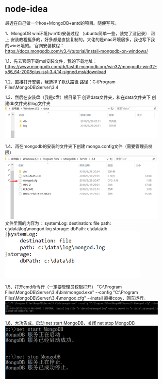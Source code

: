 # node-idea
最近在自己做一个koa+MongoDB+antd的项目。随便写写。

1、MongoDB win环境(win10)安装过程 （ubuntu简单一些，装完了没记录）
  网上 安装教程挺多的，好多都是直接复制的，大佬的是mac环境居多，我也写下我的win环境的。
  官网安装教程：https://docs.mongodb.com/v3.4/tutorial/install-mongodb-on-windows/

  1.1、先去官网下载msi安装文件，我的下载地址：
    https://www.mongodb.com/dr/fastdl.mongodb.org/win32/mongodb-win32-x86_64-2008plus-ssl-3.4.14-signed.msi/download
    
  1.2、直接打开安装，我选择了默认路径 
    路径：C:\Program Files\MongoDB\Server\3.4

  1.3、然后在安装盘（我是c盘）根目录下 创建data文件夹，和在data文件夹下 创建db文件夹和log文件夹
     ![mongodb_1图片](https://github.com/xiong66/node-idea/blob/master/img/mongodb_1.png)

  1.4、再在mongodb的安装的文件夹下创建 mongo.config文件（需要管理员权限） 
     ![mongodb_2图片](https://github.com/xiong66/node-idea/blob/master/img/mongodb_2.png)
     文件里面的内容为：
     systemLog:
        destination: file
        path: c:\data\log\mongod.log
    storage:
        dbPath: c:\data\db
    ![mongodb_5图片](https://github.com/xiong66/node-idea/blob/master/img/mongodb_5.png)  

  1.5、打开cmd命令行（一定要管理员权限打开）
    "C:\Program Files\MongoDB\Server\3.4\bin\mongod.exe" --config "C:\Program Files\MongoDB\Server\3.4\mongod.cfg" --install
    直接copy，回车运行。
    ![mongodb_3图片](https://github.com/xiong66/node-idea/blob/master/img/mongodb_3.png)

  1.6、大功告成，启动 net start MongoDB，关闭 net stop MongoDB
    ![mongodb_3图片](https://github.com/xiong66/node-idea/blob/master/img/mongodb_4.png)